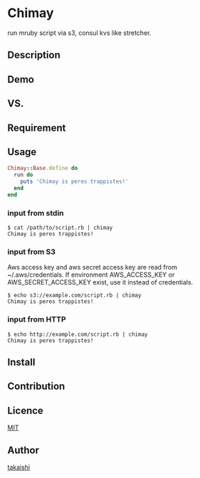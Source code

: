 Chimay
====

run mruby script via s3, consul kvs like stretcher.

## Description

## Demo

## VS. 

## Requirement

## Usage

```ruby
Chimay::Base.define do
  run do
    puts 'Chimay is peres trappistes!'
  end
end
```

### input from stdin

```
$ cat /path/to/script.rb | chimay
Chimay is peres trappistes!
```

### input from S3

Aws access key and aws secret access key are read from ~/.aws/credentials. If environment AWS\_ACCESS\_KEY or AWS\_SECRET\_ACCESS\_KEY exist, use it instead of credentials.

```
$ echo s3://example.com/script.rb | chimay
Chimay is peres trappistes!
```

### input from HTTP

```
$ echo http://example.com/script.rb | chimay
Chimay is peres trappistes!
```

## Install

## Contribution

## Licence

[MIT](https://github.com/takaishi/tool/blob/master/LICENCE)

## Author

[takaishi](https://github.com/takaishi)

